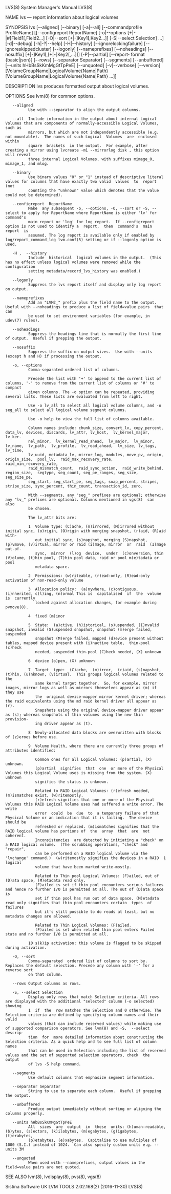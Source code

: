 LVS(8)                                                        System Manager's Manual                                                       LVS(8)

NAME
       lvs — report information about logical volumes

SYNOPSIS
       lvs  [--aligned]  [--binary] [-a|--all] [--commandprofile ProfileName] [[--configreport ReportName] [-o|--options [+|-|#]Field1[,Field2...]
       [-O|--sort  [+|-]Key1[,Key2...]]   [-S|--select  Selection]  ...]   [-d|--debug]  [-h|-?|--help]  [-H|--history]   [--ignorelockingfailure]
       [--ignoreskippedcluster]  [--logonly]  [--nameprefixes] [--noheadings] [--nosuffix] [+|-]Key1[,[+|-]Key2[,...]]]  [-P|--partial] [--report‐
       format {basic|json}] [--rows] [--separator Separator] [--segments] [--unbuffered] [--units hHbBsSkKmMgGtTpPeE] [--unquoted]  [-v|--verbose]
       [--version] [VolumeGroupName|LogicalVolume{Name|Path} [VolumeGroupName|LogicalVolume{Name|Path} ...]]

DESCRIPTION
       lvs produces formatted output about logical volumes.

OPTIONS
       See lvm(8) for common options.

       --aligned
              Use with --separator to align the output columns.

       --all  Include information in the output about internal Logical Volumes that are components of normally-accessible Logical Volumes, such as
              mirrors, but which are not independently accessible (e.g. not mountable).  The names of such Logical  Volumes  are  enclosed  within
              square  brackets  in the output.  For example, after creating a mirror using lvcreate -m1 --mirrorlog disk , this option will reveal
              three internal Logical Volumes, with suffixes mimage_0, mimage_1, and mlog.

       --binary
              Use binary values "0" or "1" instead of descriptive literal values for columns that have exactly two valid  values  to  report  (not
              counting the "unknown" value which denotes that the value could not be determined).

       --configreport  ReportName
              Make  any subsequent -o, --options, -O, --sort or -S, --select to apply for ReportName where ReportName is either 'lv' for command's
              main report or 'log' for log report.  If --configreport option is not used to identify a  report,  then  command's  main  report  is
              assumed. The log report is available only if enabled by log/report_command_log lvm.conf(5) setting or if --logonly option is used.

       -H ,  --history
              Include  historical  logical volumes in the output.  (This has no effect unless logical volumes were removed while the configuration
              setting metadata/record_lvs_history was enabled.)

       --logonly
              Suppress the lvs report itself and display only log report on output.

       --nameprefixes
              Add an "LVM2_" prefix plus the field name to the output.  Useful with --noheadings to produce a list of field=value pairs  that  can
              be used to set environment variables (for example, in udev(7) rules).

       --noheadings
              Suppress the headings line that is normally the first line of output.  Useful if grepping the output.

       --nosuffix
              Suppress the suffix on output sizes.  Use with --units (except h and H) if processing the output.

       -o, --options
              Comma-separated ordered list of columns.

              Precede the list with '+' to append to the current list of columns, '-' to remove from the current list of columns or '#' to compact
              given columns. The -o option can be repeated, providing several lists. These lists are evaluated from left to right.

              Use -o lv_all to select all logical volume columns, and -o seg_all to select all logical volume segment columns.

              Use -o help to view the full list of columns available.

              Column names include: chunk_size, convert_lv, copy_percent, data_lv, devices, discards, lv_attr, lv_host,  lv_kernel_major,  lv_ker‐
              nel_minor,  lv_kernel_read_ahead,  lv_major,  lv_minor,  lv_name,  lv_path,  lv_profile,  lv_read_ahead,  lv_size, lv_tags, lv_time,
              lv_uuid, metadata_lv, mirror_log, modules, move_pv, origin, origin_size,  pool_lv,  raid_max_recovery_rate,  raid_min_recovery_rate,
              raid_mismatch_count,  raid_sync_action,  raid_write_behind,  region_size,  segtype, seg_count, seg_pe_ranges, seg_size, seg_size_pe,
              seg_start, seg_start_pe, seg_tags, snap_percent, stripes, stripe_size, sync_percent, thin_count, transaction_id, zero.

              With --segments, any "seg_" prefixes are optional; otherwise any "lv_" prefixes are optional. Columns mentioned in vgs(8)  can  also
              be chosen.

              The lv_attr bits are:

              1  Volume type: (C)ache, (m)irrored, (M)irrored without initial sync, (o)rigin, (O)rigin with merging snapshot, (r)aid, (R)aid with‐
                 out initial sync, (s)napshot, merging (S)napshot, (p)vmove, (v)irtual, mirror or raid (i)mage, mirror  or  raid  (I)mage  out-of-
                 sync,  mirror  (l)og  device,  under  (c)onversion, thin (V)olume, (t)hin pool, (T)hin pool data, raid or pool m(e)tadata or pool
                 metadata spare.

              2  Permissions: (w)riteable, (r)ead-only, (R)ead-only activation of non-read-only volume

              3  Allocation policy:  (a)nywhere, (c)ontiguous, (i)nherited, c(l)ing, (n)ormal This is  capitalised  if  the  volume  is  currently
                 locked against allocation changes, for example during pvmove(8).

              4  fixed (m)inor

              5  State:  (a)ctive, (h)istorical, (s)uspended, (I)nvalid snapshot, invalid (S)uspended snapshot, snapshot (m)erge failed, suspended
                 snapshot (M)erge failed, mapped (d)evice present without tables, mapped device present with (i)nactive table,  thin-pool  (c)heck
                 needed, suspended thin-pool (C)heck needed, (X) unknown

              6  device (o)pen, (X) unknown

              7  Target  type:  (C)ache,  (m)irror,  (r)aid, (s)napshot, (t)hin, (u)nknown, (v)irtual.  This groups logical volumes related to the
                 same kernel target together.  So, for example, mirror images, mirror logs as well as mirrors themselves appear as (m) if they use
                 the  original device-mapper mirror kernel driver; whereas the raid equivalents using the md raid kernel driver all appear as (r).
                 Snapshots using the original device-mapper driver appear as (s); whereas snapshots of thin volumes using the new thin  provision‐
                 ing driver appear as (t).

              8  Newly-allocated data blocks are overwritten with blocks of (z)eroes before use.

              9  Volume Health, where there are currently three groups of attributes identified:

                 Common ones for all Logical Volumes: (p)artial, (X) unknown.
                 (p)artial  signifies  that  one  or more of the Physical Volumes this Logical Volume uses is missing from the system. (X) unknown
                 signifies the status is unknown.

                 Related to RAID Logical Volumes: (r)efresh needed, (m)ismatches exist, (w)ritemostly.
                 (r)efresh signifies that one or more of the Physical Volumes this RAID Logical Volume uses had suffered a write error. The  write
                 error  could  be  due  to  a temporary failure of that Physical Volume or an indication that it is failing.  The device should be
                 refreshed or replaced. (m)ismatches signifies that the RAID logical volume has portions of  the  array  that  are  not  coherent.
                 Inconsistencies  are detected by initiating a "check" on a RAID logical volume.  (The scrubbing operations, "check" and "repair",
                 can be performed on a RAID logical volume via the 'lvchange' command.)  (w)ritemostly signifies the devices in a RAID  1  logical
                 volume that have been marked write-mostly.

                 Related to Thin pool Logical Volumes: (F)ailed, out of (D)ata space, (M)etadata read only.
                 (F)ailed is set if thin pool encounters serious failures and hence no further I/O is permitted at all. The out of (D)ata space is
                 set if thin pool has run out of data space. (M)etadata read only signifies that thin pool encounters certain  types  of  failures
                 but it's still possible to do reads at least, but no metadata changes are allowed.

                 Related to Thin Logical Volumes: (F)ailed.
                 (F)ailed is set when related thin pool enters Failed state and no further I/O is permitted at all.

              10 s(k)ip activation: this volume is flagged to be skipped during activation.

       -O, --sort
              Comma-separated  ordered list of columns to sort by.  Replaces the default selection. Precede any column with '-' for a reverse sort
              on that column.

       --rows Output columns as rows.

       -S, --select Selection
              Display only rows that match Selection criteria. All rows are displayed with the additional "selected" column (-o selected)  showing
              1  if  the  row matches the Selection and 0 otherwise. The Selection criteria are defined by specifying column names and their valid
              values (that can include reserved values) while making use of supported comparison operators. See lvm(8) and -S,  --select  descrip‐
              tion  for  more detailed information about constructing the Selection criteria. As a quick help and to see full list of column names
              that can be used in Selection including the list of reserved values and the set of supported selection operators, check  the  output
              of lvs -S help command.

       --segments
              Use default columns that emphasize segment information.

       --separator Separator
              String to use to separate each column.  Useful if grepping the output.

       --unbuffered
              Produce output immediately without sorting or aligning the columns properly.

       --units hHbBsSkKmMgGtTpPeE
              All  sizes  are  output  in  these  units: (h)uman-readable, (b)ytes, (s)ectors, (k)ilobytes, (m)egabytes, (g)igabytes, (t)erabytes,
              (p)etabytes, (e)xabytes.  Capitalise to use multiples of 1000 (S.I.) instead of 1024.  Can also specify custom units e.g. --units 3M

       --unquoted
              When used with --nameprefixes, output values in the field=value pairs are not quoted.

SEE ALSO
       lvm(8), lvdisplay(8), pvs(8), vgs(8)

Sistina Software UK                                     LVM TOOLS 2.02.168(2) (2016-11-30)                                                  LVS(8)
